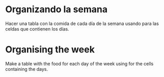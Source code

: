 # Organizando la semana

Hacer una tabla con la comida de cada día de la semana usando <th> para las celdas que contienen los días.

# Organising the week

Make a table with the food for each day of the week using <th> for the cells containing the days.
